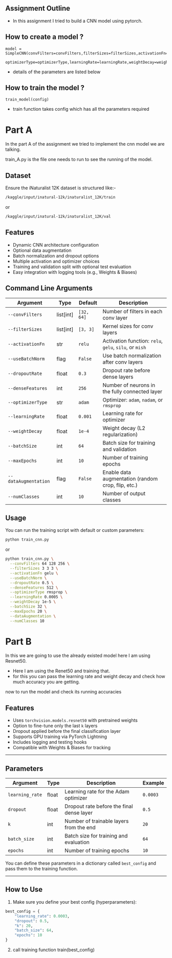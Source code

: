 ## Assignment Outline

- In this assignment I tried to build a CNN model using pytorch.

## How to create a model ?

```
model = SimpleCNN(convFilters=convFilters,filterSizes=filterSizes,activationFn=activationFn,useBatchNorm=useBatchNorm,dropoutRate=dropoutRate,
                  optimizerType=optimizerType,learningRate=learningRate,weightDecay=weightDecay,denseFeatures=denseFeatures,numClasses=numClasses)
```

- details of the parameters are listed below

## How to train the model ?

```
train_model(config)
```

- train function takes config which has all the parameters required

# Part A

In the part A of the assignment we tried to implement the cnn model we are talking.

train_A.py is the file one needs to run to see the running of the model.

## Dataset
Ensure the iNaturalist 12K dataset is structured like:- 
```bash
/kaggle/input/inatural-12k/inaturalist_12K/train
```
or
```bash
/kaggle/input/inatural-12k/inaturalist_12K/val
```

## Features

- Dynamic CNN architecture configuration
- Optional data augmentation
- Batch normalization and dropout options
- Multiple activation and optimizer choices
- Training and validation split with optional test evaluation
- Easy integration with logging tools (e.g., Weights & Biases)

## Command Line Arguments

| Argument               | Type    | Default     | Description |
|------------------------|---------|-------------|-------------|
| `--convFilters`        | list[int] | `[32, 64]` | Number of filters in each conv layer |
| `--filterSizes`        | list[int] | `[3, 3]`    | Kernel sizes for conv layers |
| `--activationFn`       | str     | `relu`      | Activation function: `relu`, `gelu`, `silu`, or `mish` |
| `--useBatchNorm`       | flag    | `False`     | Use batch normalization after conv layers |
| `--dropoutRate`        | float   | `0.3`       | Dropout rate before dense layers |
| `--denseFeatures`      | int     | `256`       | Number of neurons in the fully connected layer |
| `--optimizerType`      | str     | `adam`      | Optimizer: `adam`, `nadam`, or `rmsprop` |
| `--learningRate`       | float   | `0.001`     | Learning rate for optimizer |
| `--weightDecay`        | float   | `1e-4`      | Weight decay (L2 regularization) |
| `--batchSize`          | int     | `64`        | Batch size for training and validation |
| `--maxEpochs`          | int     | `10`        | Number of training epochs |
| `--dataAugmentation`   | flag    | `False`     | Enable data augmentation (random crop, flip, etc.) |
| `--numClasses`         | int     | `10`        | Number of output classes |

##  Usage

You can run the training script with default or custom parameters:

```bash
python train_cnn.py
```
or
```bash
python train_cnn.py \
  --convFilters 64 128 256 \
  --filterSizes 3 3 3 \
  --activationFn gelu \
  --useBatchNorm \
  --dropoutRate 0.5 \
  --denseFeatures 512 \
  --optimizerType rmsprop \
  --learningRate 0.0005 \
  --weightDecay 1e-5 \
  --batchSize 32 \
  --maxEpochs 20 \
  --dataAugmentation \
  --numClasses 10
```

# Part B

In this we are going to use the already existed model here I am using Resnet50.

- Here I am using the Renet50 and training that.
- for this you can pass the learning rate and weight decay and check how much accuracy you are getting.

now to run the model and check its running accuracies


## Features

- Uses `torchvision.models.resnet50` with pretrained weights
- Option to fine-tune only the last `k` layers
- Dropout applied before the final classification layer
- Supports GPU training via PyTorch Lightning
- Includes logging and testing hooks
- Compatible with Weights & Biases for tracking

---

##  Parameters

| Argument        | Type   | Description                                  | Example     |
|-----------------|--------|----------------------------------------------|-------------|
| `learning_rate` | float  | Learning rate for the Adam optimizer         | `0.0003`    |
| `dropout`       | float  | Dropout rate before the final dense layer    | `0.5`       |
| `k`             | int    | Number of trainable layers from the end      | `20`        |
| `batch_size`    | int    | Batch size for training and evaluation       | `64`        |
| `epochs`        | int    | Number of training epochs                    | `10`        |

You can define these parameters in a dictionary called `best_config` and pass them to the training function.

---

## How to Use

1. Make sure you define your best config (hyperparameters):

```python
best_config = {
    "learning_rate": 0.0003,
    "dropout": 0.5,
    "k": 20,
    "batch_size": 64,
    "epochs": 10
}
```
2. call training function
   train(best_config)
